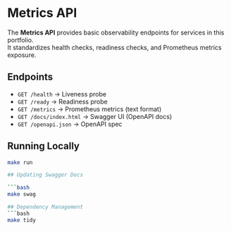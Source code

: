 # Metrics API

The **Metrics API** provides basic observability endpoints for services in this portfolio.  
It standardizes health checks, readiness checks, and Prometheus metrics exposure.

## Endpoints

- `GET /health` → Liveness probe  
- `GET /ready` → Readiness probe  
- `GET /metrics` → Prometheus metrics (text format)  
- `GET /docs/index.html` → Swagger UI (OpenAPI docs)  
- `GET /openapi.json` → OpenAPI spec  

## Running Locally

```bash
make run

## Updating Swagger Docs

```bash
make swag

## Dependency Management
```bash
make tidy

